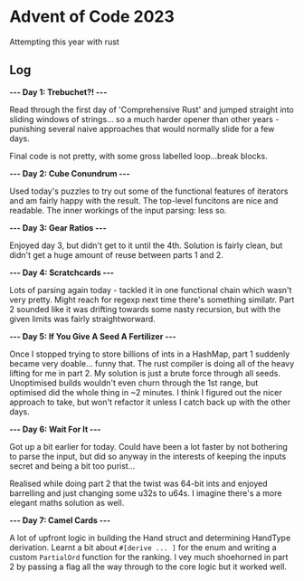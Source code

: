 # Advent of Code 2023

Attempting this year with rust

## Log

**--- Day 1: Trebuchet?! ---**

Read through the first day of 'Comprehensive Rust' and jumped straight into sliding windows of strings... so a much harder opener than other years - punishing several naive approaches that would normally slide for a few days.

Final code is not pretty, with some gross labelled loop...break blocks.

**--- Day 2: Cube Conundrum ---**

Used today's puzzles to try out some of the functional features of iterators and am fairly happy with the result. The top-level funcitons are nice and readable. The inner workings of the input parsing: less so.

**--- Day 3: Gear Ratios ---**

Enjoyed day 3, but didn't get to it until the 4th. Solution is fairly clean, but didn't get a huge amount of reuse between parts 1 and 2.

**--- Day 4: Scratchcards ---**

Lots of parsing again today - tackled it in one functional chain which wasn't very pretty. Might reach for regexp next time there's something similatr. Part 2 sounded like it was drifting towards some nasty recursion, but with the given limits was fairly straightworward.

**--- Day 5: If You Give A Seed A Fertilizer ---**

Once I stopped trying to store billions of ints in a HashMap, part 1 suddenly became very doable... funny that. The rust compiler is doing all of the heavy lifting for me in part 2. My solution is just a brute force through all seeds. Unoptimised builds wouldn't even churn through the 1st range, but optimised did the whole thing in ~2 minutes. I think I figured out the nicer approach to take, but won't refactor it unless I catch back up with the other days.

**--- Day 6: Wait For It ---**

Got up a bit earlier for today. Could have been a lot faster by not bothering to parse the input, but did so anyway in the interests of keeping the inputs secret and being a bit too purist...

Realised while doing part 2 that the twist was 64-bit ints and enjoyed barrelling and just changing some u32s to u64s. I imagine there's a more elegant maths solution as well.

**--- Day 7: Camel Cards ---**

A lot of upfront logic in building the Hand struct and determining HandType derivation. Learnt a bit about `#[derive ... ]` for the enum and writing a custom `PartialOrd` function for the ranking. I vey much shoehorned in part 2 by passing a flag all the way through to the core logic but it worked well.
